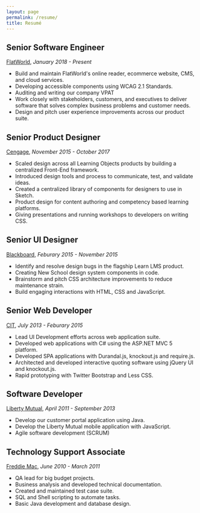 ```yaml
---
layout: page
permalink: /resume/
title: Resumé
---
```


## Senior Software Engineer
[FlatWorld](/experiences/flatworld), <em>January 2018 - Present</em>

* Build and maintain FlatWorld's online reader, ecommerce website, CMS, and cloud services.
* Developing accessible components using WCAG 2.1 Standards.
* Auditing and writing our company VPAT
* Work closely with stakeholders, customers, and executives to deliver software that solves complex business problems and customer needs.
* Design and pitch user experience improvements across our product suite.

## Senior Product Designer
[Cengage](https://cengage.com), <em>November 2015 - October 2017</em>

* Scaled design across all Learning Objects products by building a centralized Front-End framework.
* Introduced design tools and process to communicate, test, and validate ideas.
* Created a centralized library of components for designers to use in Sketch.
* Product design for content authoring and competency based learning platforms.
*  Giving presentations and running workshops to developers on writing CSS.

## Senior UI Designer
[Blackboard](https://blackboard.com), <em>Feburary 2015 - November 2015</em>

* Identify and resolve design bugs in the flagship Learn LMS product.
* Creating New School design system components in code.
* Brainstorm and pitch CSS architecture improvements to reduce maintenance strain.
* Build engaging interactions with HTML, CSS and JavaScript.

## Senior Web Developer
[CIT](https://cit.com), <em>July 2013 - Feburary 2015</em>

* Lead UI Development efforts across web application suite.
* Developed web applications with C# using the ASP.NET MVC 5 platform.
* Developed SPA applications with Durandal.js, knockout.js and require.js.
* Architected and developed interactive quoting software using jQuery UI and knockout.js.
* Rapid prototyping with Twitter Bootstrap and Less CSS.

## Software Developer
[Liberty Mutual](https://www.libertymutual.com/), <em>April 2011 - September 2013</em>

* Develop our customer portal application using Java.
* Develop the Liberty Mutual mobile application with JavaScript.
* Agile software development (SCRUM)

## Technology Support Associate
[Freddie Mac](http://www.freddiemac.com/), <em>June 2010 - March 2011</em>

* QA lead for big budget projects.
* Business analysis and developed technical documentation.
* Created and maintained test case suite.
* SQL and Shell scripting to automate tasks.
* Basic Java development and database design.